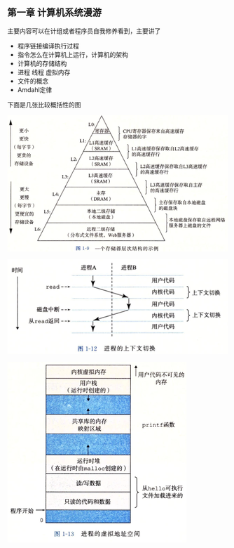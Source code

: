 ## 第一章 计算机系统漫游

主要内容可以在计组或者程序员自我修养看到，主要讲了

* 程序链接编译执行过程
* 指令怎么在计算机上运行，计算机的架构
* 计算机的存储结构
* 进程 线程 虚拟内存
* 文件的概念
* Amdahl定律

下面是几张比较概括性的图

![](pic/csapp_1_1.png)

![](pic/csapp_1_2.png)

![](pic/csapp_1_3.png)